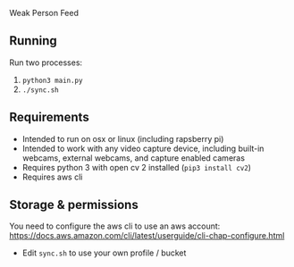 Weak Person Feed

## Running
Run two processes:
1. ```python3 main.py```
2. ```./sync.sh```

## Requirements
- Intended to run on osx or linux (including rapsberry pi)
- Intended to work with any video capture device, including built-in webcams, external webcams, and capture enabled cameras
- Requires python 3 with open cv 2 installed (`pip3 install cv2`)
- Requires aws cli

## Storage & permissions
You need to configure the aws cli to use an aws account: https://docs.aws.amazon.com/cli/latest/userguide/cli-chap-configure.html
- Edit `sync.sh` to use your own profile / bucket
